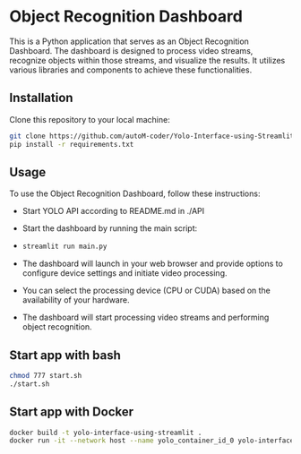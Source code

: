 # Object Recognition Dashboard

This is a Python application that serves as an Object Recognition Dashboard. The dashboard is designed to process video streams, recognize objects within those streams, and visualize the results. It utilizes various libraries and components to achieve these functionalities.

## Installation

Clone this repository to your local machine:

```bash
git clone https://github.com/autoM-coder/Yolo-Interface-using-Streamlit-fastAPI-mySQL.git
pip install -r requirements.txt
```


## Usage
To use the Object Recognition Dashboard, follow these instructions:
- Start YOLO API according to README.md in ./API
- Start the dashboard by running the main script:

- ```bash
  streamlit run main.py 
  ```

- The dashboard will launch in your web browser and provide options to configure device settings and initiate video processing.

- You can select the processing device (CPU or CUDA) based on the availability of your hardware.

- The dashboard will start processing video streams and performing object recognition.


## Start app with bash 

```bash
chmod 777 start.sh
./start.sh
```

## Start app with Docker

```bash
docker build -t yolo-interface-using-streamlit .
docker run -it --network host --name yolo_container_id_0 yolo-interface-using-streamlit 
```
